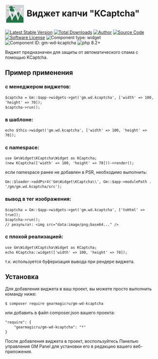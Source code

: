 # <img src="https://raw.githubusercontent.com/gearmagicru/gm-wd-kcaptcha/refs/heads/main/assets/images/icon.svg" width="64px" height="64px" align="absmiddle"> Виджет капчи "KCaptcha"

[![Latest Stable Version](https://img.shields.io/packagist/v/gearmagicru/gm-wd-kcaptcha.svg)](https://packagist.org/packages/gearmagicru/gm-wd-kcaptcha)
[![Total Downloads](https://img.shields.io/packagist/dt/gearmagicru/gm-wd-kcaptcha.svg)](https://packagist.org/packages/gearmagicru/gm-wd-kcaptcha)
[![Author](https://img.shields.io/badge/author-anton.tivonenko@gmail.com-blue.svg)](mailto:anton.tivonenko@gmail)
[![Source Code](https://img.shields.io/badge/source-gearmagicru/gm--wd--kcaptcha-blue.svg)](https://github.com/gearmagicru/gm-wd-kcaptcha)
[![Software License](https://img.shields.io/badge/license-MIT-brightgreen.svg)](https://github.com/gearmagicru/gm-wd-kcaptcha/blob/master/LICENSE)
![Component type: widget](https://img.shields.io/badge/component%20type-widget-green.svg)
![Component ID: gm-wd-kcaptcha](https://img.shields.io/badge/component%20id-gm.wd.kcaptcha-green.svg)
![php 8.2+](https://img.shields.io/badge/php-min%208.2-red.svg)

Виджет предназначен для защиты от автоматического спама с помощью KCaptcha.

## Пример применения
### с менеджером виджетов:
```
$captcha = Gm::$app->widgets->get('gm.wd.kcaptcha', ['width' => 100, 'height' => 70]);
$captcha->run();
```
### в шаблоне:
```
echo $this->widget('gm.wd.kcaptcha', ['width' => 100, 'height' => 70]);
```
### с namespace:
```
use Gm\Widget\KCaptcha\Widget as KCaptcha;
(new KCaptcha(['width' => 100, 'height' => 70]))->render();
```
если namespace ранее не добавлен в PSR, необходимо выполнить:
```
Gm::$loader->addPsr4('Gm\Widget\KCaptcha\\', Gm::$app->modulePath . '/gm/gm.wd.kcaptcha/src');
```
### вывод в тег изображения:
```
$captcha = Gm::$app->widgets->get('gm.wd.kcaptcha', ['toHtml' => true]);
$captcha->run();
// результат: <img src="data:image/png;base64..." />
```
### с плохой реализацией:
```
use Gm\Widget\KCaptcha\Widget as KCaptcha;
echo KCaptcha::widget(['width' => 100, 'height' => 70]);
```
т.к. используется буферизация вывода при рендере виджета. 

## Установка

Для добавления виджета в ваш проект, вы можете просто выполнить команду ниже:

```
$ composer require gearmagicru/gm-wd-kcaptcha
```

или добавить в файл composer.json вашего проекта:
```
"require": {
    "gearmagicru/gm-wd-kcaptcha": "*"
}
```

После добавления виджета в проект, воспользуйтесь Панелью управления GM Panel для установки его в редакцию вашего веб-приложения.

